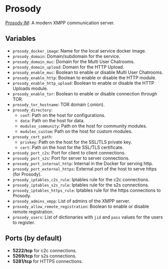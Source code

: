 # Prosody

[Prosody IM](https://prosody.im/): A modern XMPP communication server.

## Variables

* `prosody_docker_image`: Name for the local service docker image.
* `prosody_domain`: Domain/subdomain for the service.
* `prosody_domain_muc`: Domain for the Multi User Chatrooms.
* `prosody_domain_upload`: Domain for the HTTP Upload.
* `prosody_enable_muc`: Boolean to enable or disable Multi User Chatrooms.
* `prosody_enable_http`: Boolean to enable or disable the HTTP module.
* `prosody_enable_http_upload`: Boolean to enable or disable the HTTP Uploads
   module.
* `prosody_enable_tor`: Boolean to enable or disable connection through TOR.
* `prosody_tor_hostname`: TOR domain (.onion).
* `prosody_directory`:
   * `conf`: Path on the host for configurations.
   * `data`: Path on the host for data.
   * `modules_community`: Path on the host for community modules.
   * `modules_custom`: Path on the host for custom modules.
* `prosody_cert_path`:
   * `privkey`: Path on the host for the SSL/TLS private key.
   * `cert`: Path on the host for the SSL/TLS certificate.
* `prosody_port_c2s`: Port for client to client connections.
* `prosody_port_s2s`: Port for server to server connections.
* `prosody_port_internal_http`: Internal in the Docker for serving http.
* `prosody_port_external_https`: External port of the host to serve https (for
   Prosody).
* `prosody_iptables_c2s_rule`: Iptables rule for the c2c connections.
* `prosody_iptables_s2s_rule`: Iptables rule for the s2s connections.
* `prosody_iptables_https_rule`: Iptables rule for the https connections to
   Prosody.
* `prosody_admins_xmpp`: List of admins of the XMPP server.
* `prosody_allow_remote_registration`: Boolean to enable or disable remote
  registration.
* `prosody_users`: List of dictionaries with `jid` and `pass` values for the
  users to register.

## Ports (by default)

* **5222/tcp** for c2c connections.
* **5269/tcp** for s2s connections.
* **5281/tcp** for HTTPS connections.

